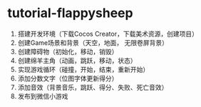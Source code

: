 # tutorial-flappysheep

1. 搭建开发环境（下载Cocos Creator，下载美术资源，创建项目）
2. 创建Game场景和背景（天空，地面， 无限卷屏背景）
3. 创建障碍物（初始化，移动，销毁）
4. 创建绵羊主角（动画，跳跃，移动，状态）
5. 实现游戏循环（碰撞，开始，结束，重新开始）
6. 添加分数文字（位图字体更新得分）
7. 添加音效（背景音乐，跳跃、得分、失败、死亡音效）
8. 发布到微信小游戏
